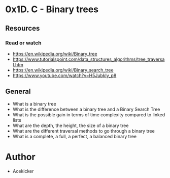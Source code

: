 # 0x1D. C - Binary trees

## Resources

### Read or watch
- https://en.wikipedia.org/wiki/Binary_tree
- https://www.tutorialspoint.com/data_structures_algorithms/tree_traversal.htm
- https://en.wikipedia.org/wiki/Binary_search_tree
- https://www.youtube.com/watch?v=H5JubkIy_p8

## General

- What is a binary tree
- What is the difference between a binary tree and a Binary Search Tree
- What is the possible gain in terms of time complexity compared to linked lists
- What are the depth, the height, the size of a binary tree
- What are the different traversal methods to go through a binary tree
- What is a complete, a full, a perfect, a balanced binary tree

# Author

 - Acekicker
